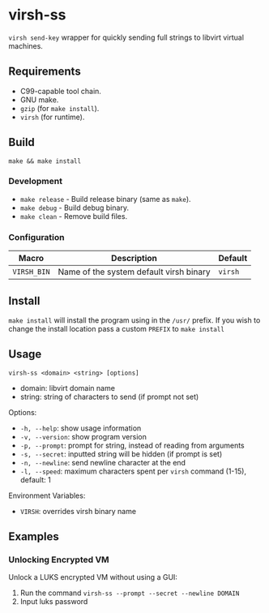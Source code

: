 # virsh-ss

`virsh send-key` wrapper for quickly sending full strings to libvirt virtual
machines.

## Requirements

- C99-capable tool chain.
- GNU make.
- `gzip` (for `make install`).
- `virsh` (for runtime).

## Build
```
make && make install
```

### Development

- `make release` - Build release binary (same as `make`).
- `make debug` - Build debug binary.
- `make clean` - Remove build files.

### Configuration

|Macro|Description|Default|
|---|---|---|
|`VIRSH_BIN`|Name of the system default virsh binary|`virsh`|

## Install

`make install` will install the program using in the `/usr/` prefix.
If you wish to change the install location pass a custom `PREFIX` to
`make install`

## Usage

`virsh-ss <domain> <string> [options]`
- domain: libvirt domain name
- string: string of characters to send (if prompt not set)

Options:
- `-h, --help`: show usage information
- `-v, --version`: show program version
- `-p, --prompt`: prompt for string, instead of reading from arguments
- `-s, --secret`: inputted string will be hidden (if prompt is set)
- `-n, --newline`: send newline character at the end
- `-l, --speed`: maximum characters spent per `virsh` command (1-15), default: 1

Environment Variables:
- `VIRSH`: overrides virsh binary name

## Examples

### Unlocking Encrypted VM

Unlock a LUKS encrypted VM without using a GUI:
1. Run the command `virsh-ss --prompt --secret --newline DOMAIN`
2. Input luks password
